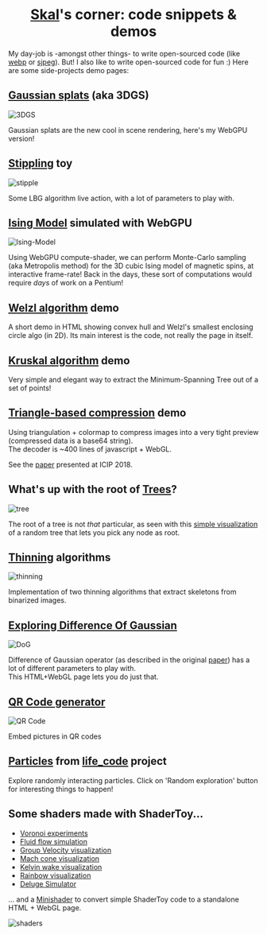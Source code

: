 # <center><a href="./MASSIMINO_Pascal_Resume.pdf">Skal</a>'s corner: code snippets & demos</center>

My day-job is -amongst other things- to write open-sourced code (like [webp](https://github.com/webmproject/libwebp) or
[sjpeg](https://github.com/webmproject/sjpeg)). But! I also like to write
open-sourced code for fun :) Here are some side-projects demo pages:

## [Gaussian splats](https://skal65535.github.io/splats/index.html) (aka 3DGS)

   ![3DGS](https://skal65535.github.io/splats/splats.thumb.webp)

   Gaussian splats are the new cool in scene rendering, here's my WebGPU version!

## [Stippling](https://skal65535.github.io/stipple/index.html) toy

   ![stipple](https://skal65535.github.io/stipple/stipple.thumb.webp)

   Some LBG algorithm live action, with a lot of parameters to play with.

## [Ising Model](https://skal65535.github.io/ising/index.html) simulated with WebGPU

   ![Ising-Model](https://skal65535.github.io/ising/ising.thumb.webp)

   Using WebGPU compute-shader, we can perform Monte-Carlo sampling (aka Metropolis method)
   for the 3D cubic Ising model of magnetic spins, at interactive frame-rate!
   Back in the days, these sort of computations would require <i>days</i> of work on a Pentium!

## [Welzl algorithm](https://skal65535.github.io/convex_hull/index.html) demo

   A short demo in HTML showing convex hull and Welzl's
   smallest enclosing circle algo (in 2D).
   Its main interest is the code, not really the page in itself.

## [Kruskal algorithm](https://skal65535.github.io/network/kruskal.html) demo

   Very simple and elegant way to extract the Minimum-Spanning Tree out
   of a set of points!

## [Triangle-based compression](https://skal65535.github.io/triangle/index.html) demo

   Using triangulation + colormap to compress images into a very tight preview
   (compressed data is a base64 string).<br/>
   The decoder is ~400 lines of javascript + WebGL.

   See the [paper](http://arxiv.org/abs/1809.02257) presented at ICIP 2018.

## What's up with the root of [Trees](https://skal65535.github.io/tree/index.html)?

   ![tree](https://skal65535.github.io/tree/tree.thumb.webp)

   The root of a tree is not *that* particular, as seen with this
   [simple visualization](https://skal65535.github.io/tree/index.html)
   of a random tree that lets you pick any node as root.

## [Thinning](https://skal65535.github.io/thinning/index.html) algorithms

   ![thinning](https://skal65535.github.io/thinning/thinning.thumb.webp)

   Implementation of two thinning algorithms that extract skeletons from binarized images.

## [Exploring Difference Of Gaussian](https://skal65535.github.io/dog/dog.html)

   ![DoG](https://skal65535.github.io/dog/dog.thumb.webp)

   Difference of Gaussian operator
   (as described in the original [paper](https://users.cs.northwestern.edu/~sco590/winnemoeller-cag2012.pdf))
   has a lot of different parameters to play with.<br/>
   This HTML+WebGL page lets you do just that.

## [QR Code generator](https://skal65535.github.io/QR)

   ![QR Code](https://skal65535.github.io/QR/QRCode.thumb.webp)

   Embed pictures in QR codes

## [Particles](https://skal65535.github.io/particle_life/particle_life.html#91651088029) from [life_code](https://github.com/skal65535/life_code) project

   Explore randomly interacting particles. Click on 'Random exploration' button for interesting things to happen!

## Some shaders made with ShaderToy...

  * [Voronoi experiments](https://www.shadertoy.com/view/ftByDD)
  * [Fluid flow simulation](https://www.shadertoy.com/view/ft2czK)
  * [Group Velocity visualization](https://www.shadertoy.com/view/stcBDB)
  * [Mach cone visualization](https://www.shadertoy.com/view/slKfWR)
  * [Kelvin wake visualization](https://www.shadertoy.com/view/stGBWh)
  * [Rainbow visualization](https://www.shadertoy.com/view/NlyfRV)
  * [Deluge Simulator](https://www.shadertoy.com/view/slKfWc)

... and a [Minishader](https://skal65535.github.io/minishader/index.html) to
convert simple ShaderToy code to a standalone HTML + WebGL page.

![shaders](https://skal65535.github.io/common/deluge.thumb.webp)
